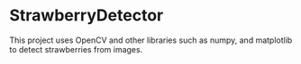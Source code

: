 # StrawberryDetector
This project uses OpenCV and other libraries such as numpy, and matplotlib to detect strawberries from images.
